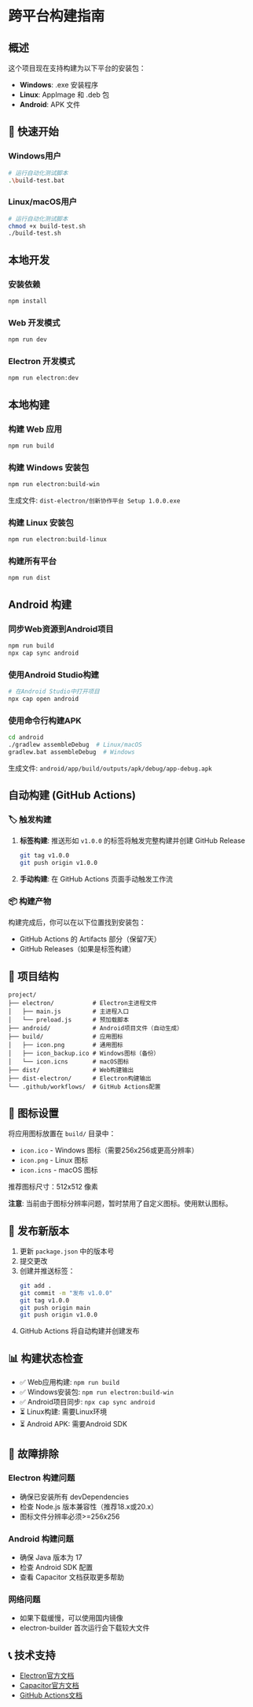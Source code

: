 # 跨平台构建指南

## 概述

这个项目现在支持构建为以下平台的安装包：
- **Windows**: .exe 安装程序
- **Linux**: AppImage 和 .deb 包
- **Android**: APK 文件

## 🎯 快速开始

### Windows用户
```bash
# 运行自动化测试脚本
.\build-test.bat
```

### Linux/macOS用户
```bash
# 运行自动化测试脚本
chmod +x build-test.sh
./build-test.sh
```

## 本地开发

### 安装依赖

```bash
npm install
```

### Web 开发模式

```bash
npm run dev
```

### Electron 开发模式

```bash
npm run electron:dev
```

## 本地构建

### 构建 Web 应用

```bash
npm run build
```

### 构建 Windows 安装包

```bash
npm run electron:build-win
```
生成文件: `dist-electron/创新协作平台 Setup 1.0.0.exe`

### 构建 Linux 安装包

```bash
npm run electron:build-linux
```

### 构建所有平台

```bash
npm run dist
```

## Android 构建

### 同步Web资源到Android项目

```bash
npm run build
npx cap sync android
```

### 使用Android Studio构建

```bash
# 在Android Studio中打开项目
npx cap open android
```

### 使用命令行构建APK

```bash
cd android
./gradlew assembleDebug  # Linux/macOS
gradlew.bat assembleDebug  # Windows
```

生成文件: `android/app/build/outputs/apk/debug/app-debug.apk`

## 自动构建 (GitHub Actions)

### 🏷️ 触发构建

1. **标签构建**: 推送形如 `v1.0.0` 的标签将触发完整构建并创建 GitHub Release
   ```bash
   git tag v1.0.0
   git push origin v1.0.0
   ```

2. **手动构建**: 在 GitHub Actions 页面手动触发工作流

### 📦 构建产物

构建完成后，你可以在以下位置找到安装包：
- GitHub Actions 的 Artifacts 部分（保留7天）
- GitHub Releases（如果是标签构建）

## 📁 项目结构

```
project/
├── electron/           # Electron主进程文件
│   ├── main.js         # 主进程入口
│   └── preload.js      # 预加载脚本
├── android/            # Android项目文件（自动生成）
├── build/              # 应用图标
│   ├── icon.png        # 通用图标
│   ├── icon_backup.ico # Windows图标（备份）
│   └── icon.icns       # macOS图标
├── dist/               # Web构建输出
├── dist-electron/      # Electron构建输出
└── .github/workflows/  # GitHub Actions配置
```

## 🎨 图标设置

将应用图标放置在 `build/` 目录中：
- `icon.ico` - Windows 图标（需要256x256或更高分辨率）
- `icon.png` - Linux 图标
- `icon.icns` - macOS 图标

推荐图标尺寸：512x512 像素

**注意**: 当前由于图标分辨率问题，暂时禁用了自定义图标。使用默认图标。

## 🚀 发布新版本

1. 更新 `package.json` 中的版本号
2. 提交更改
3. 创建并推送标签：
   ```bash
   git add .
   git commit -m "发布 v1.0.0"
   git tag v1.0.0
   git push origin main
   git push origin v1.0.0
   ```
4. GitHub Actions 将自动构建并创建发布

## 📊 构建状态检查

- ✅ Web应用构建: `npm run build`
- ✅ Windows安装包: `npm run electron:build-win`  
- ✅ Android项目同步: `npx cap sync android`
- ⏳ Linux构建: 需要Linux环境
- ⏳ Android APK: 需要Android SDK

## 🔧 故障排除

### Electron 构建问题
- 确保已安装所有 devDependencies
- 检查 Node.js 版本兼容性（推荐18.x或20.x）
- 图标文件分辨率必须>=256x256

### Android 构建问题
- 确保 Java 版本为 17
- 检查 Android SDK 配置
- 查看 Capacitor 文档获取更多帮助

### 网络问题
- 如果下载缓慢，可以使用国内镜像
- electron-builder 首次运行会下载较大文件

## 📞 技术支持

- [Electron官方文档](https://www.electronjs.org/docs)
- [Capacitor官方文档](https://capacitorjs.com/docs)
- [GitHub Actions文档](https://docs.github.com/actions)
